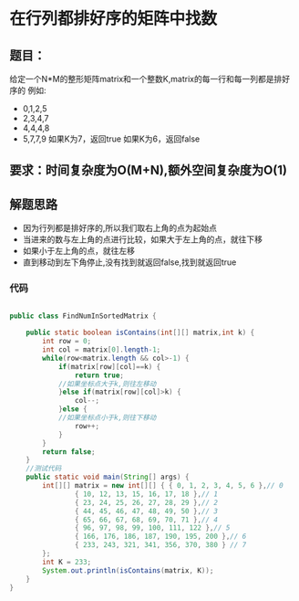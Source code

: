 # 在行列都排好序的矩阵中找数

## 题目：
  给定一个N*M的整形矩阵matrix和一个整数K,matrix的每一行和每一列都是排好序的
 例如: 
 - 0,1,2,5
 - 2,3,4,7
 - 4,4,4,8
 - 5,7,7,9
  如果K为7，返回true
  如果K为6，返回false

## 要求：时间复杂度为O(M+N),额外空间复杂度为O(1)

## 解题思路

 - 因为行列都是排好序的,所以我们取右上角的点为起始点
 - 当进来的数与左上角的点进行比较，如果大于左上角的点，就往下移
 - 如果小于左上角的点，就往左移
 - 直到移动到左下角停止,没有找到就返回false,找到就返回true
 
### 代码

```java

public class FindNumInSortedMatrix {
	
	public static boolean isContains(int[][] matrix,int k) {
		int row = 0;
		int col = matrix[0].length-1;
		while(row<matrix.length && col>-1) {
			if(matrix[row][col]==k) {
				return true;
			//如果坐标点大于k,则往左移动
			}else if(matrix[row][col]>k) {
				col--;
			}else {
			//如果坐标点小于k,则往下移动
				row++;
			}
		}
		return false;
	}
	//测试代码
	public static void main(String[] args) {
		int[][] matrix = new int[][] { { 0, 1, 2, 3, 4, 5, 6 },// 0
				{ 10, 12, 13, 15, 16, 17, 18 },// 1
				{ 23, 24, 25, 26, 27, 28, 29 },// 2
				{ 44, 45, 46, 47, 48, 49, 50 },// 3
				{ 65, 66, 67, 68, 69, 70, 71 },// 4
				{ 96, 97, 98, 99, 100, 111, 122 },// 5
				{ 166, 176, 186, 187, 190, 195, 200 },// 6
				{ 233, 243, 321, 341, 356, 370, 380 } // 7
		};
		int K = 233;
		System.out.println(isContains(matrix, K));
	}
}

```
